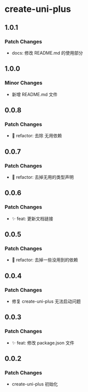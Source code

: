 # create-uni-plus

## 1.0.1

### Patch Changes

- docs: 修改 README.md 的使用部分

## 1.0.0

### Minor Changes

- 新增 README.md 文件

## 0.0.8

### Patch Changes

- 🦄 refactor: 去除 无用依赖

## 0.0.7

### Patch Changes

- 🦄 refactor: 去掉无用的类型声明

## 0.0.6

### Patch Changes

- ✨ feat: 更新文档链接

## 0.0.5

### Patch Changes

- 🦄 refactor: 去掉一些没用到的依赖

## 0.0.4

### Patch Changes

- 修复 create-uni-plus 无法启动问题

## 0.0.3

### Patch Changes

- ✨ feat: 修改 package.json 文件

## 0.0.2

### Patch Changes

- create-uni-plus 初始化
